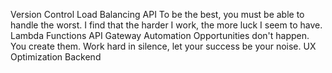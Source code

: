Version Control Load Balancing API To be the best, you must be able to handle the worst. I find that the harder I work, the more luck I seem to have. Lambda Functions API Gateway Automation Opportunities don't happen. You create them. Work hard in silence, let your success be your noise. UX Optimization Backend

